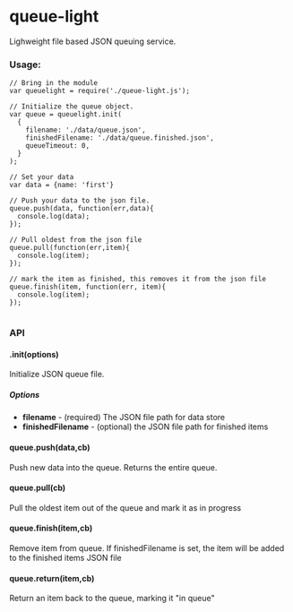 # queue-light
Lighweight file based JSON queuing service.

### Usage:

```
// Bring in the module
var queuelight = require('./queue-light.js');

// Initialize the queue object.
var queue = queuelight.init(
  {
    filename: './data/queue.json',
    finishedFilename: './data/queue.finished.json',
    queueTimeout: 0,
  }
);

// Set your data
var data = {name: 'first'}

// Push your data to the json file.
queue.push(data, function(err,data){
  console.log(data);
});

// Pull oldest from the json file
queue.pull(function(err,item){
  console.log(item);
});

// mark the item as finished, this removes it from the json file
queue.finish(item, function(err, item){
  console.log(item);
});


```

### API

#### .init(options)

Initialize JSON queue file.

##### Options
- **filename** - (required) The JSON file path for data store
- **finishedFilename** - (optional) the JSON file path for finished items

#### queue.push(data,cb)

Push new data into the queue.  Returns the entire queue.

#### queue.pull(cb)

Pull the oldest item out of the queue and mark it as in progress

#### queue.finish(item,cb)

Remove item from queue.  If finishedFilename is set, the item will be added to the finished items JSON file

#### queue.return(item,cb)

Return an item back to the queue, marking it "in queue"
